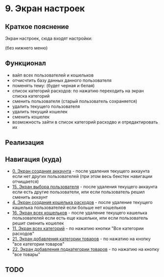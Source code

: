 # 9. Экран настроек

## Краткое пояснение

Экран настроек, сюда входят настройки:

(без нижнего меню)

## Функционал

- вайп всех пользователей и кошельков
- отчисчтить базу данных данного пользователя
- поменять тему: (будет черная и белая)
- список категорий расходов: по нажатию переходить на экран списка категорий
- сменить пользователя (старый пользователь сохраняется)
- удалить текущего пользователя
- удалить текущий кошелек
- сменить кошелек
- возможность зайти в список категорий расходво и отредактировать их

## Реализация

## Навигация (куда)

- [0. Экран создания аккаунта](screen_0_create_account.md) - после удаления текущего аккаунта если
  нет других пользователей (при этом весь бекстек навигации отчищается)
- [15. Экран выбора пользователя](screen_15_select_user.md) - после удаления текущего аккаунта если
  есть другие пользователи, или если пользователь решил сменить аккаунт
- [4. Экран создания кошелька расходов](screen_4_create_wallet.md) - после удаление текущего
  кашелька пользователей если больше нет кошельков
- [16. Экран всех кошельков](screen_16_all_wallets.md) - после удаление текущего
  кашелька пользователей если есть еще кашельки, или если пользователь решит сменить кошелек
- [11. Экран всех категорий](screen_11_all_categories.md) - по нажатию кнопки "Все категории
  расходов"
- [21. Экран добавления категории товаров](screen_21_add_product_category.md) - по нажатию на кнопку
  "все категории товаров"
- [22. Экран добавления подкатегории товаров](screen_22_add_product_subcategory.md) - по нажатию на
  кнопку "все товары"

## TODO
